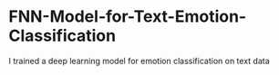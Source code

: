 # FNN-Model-for-Text-Emotion-Classification
I trained a deep learning model for emotion classification on text data
